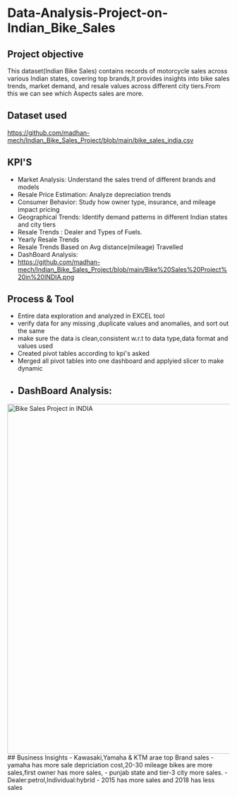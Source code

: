 # Data-Analysis-Project-on-Indian_Bike_Sales
## Project objective
This dataset(Indian Bike Sales) contains records of motorcycle sales across various Indian states, covering top brands,It provides insights into bike sales trends, market demand, and resale values across different city tiers.From this we can see which Aspects sales are more.
## Dataset used
https://github.com/madhan-mech/Indian_Bike_Sales_Project/blob/main/bike_sales_india.csv
## KPI'S
- Market Analysis: Understand the sales trend of different brands and models
- Resale Price Estimation: Analyze depreciation trends
- Consumer Behavior: Study how owner type, insurance, and mileage impact pricing
- Geographical Trends: Identify demand patterns in different Indian states and city tiers
- Resale Trends : Dealer and Types of Fuels.
- Yearly Resale Trends
- Resale Trends Based on Avg distance(mileage) Travelled
- DashBoard Analysis:
- https://github.com/madhan-mech/Indian_Bike_Sales_Project/blob/main/Bike%20Sales%20Project%20in%20INDIA.png
## Process & Tool 
- Entire data exploration and analyzed in EXCEL tool
- verify data for any missing ,duplicate values and anomalies, and sort out the same
- make sure the data is clean,consistent w.r.t to data type,data format and values used
- Created pivot tables according to kpi's asked
- Merged all pivot tables into one dashboard and applyied slicer to make dynamic
- ## DashBoard Analysis:
 <img width="1657" height="793" alt="Bike Sales Project in INDIA" src="https://github.com/user-attachments/assets/de634fde-f4ee-4a5f-8424-d15b0ca35a79" />
## Business Insights
- Kawasaki,Yamaha & KTM arae top Brand sales
- yamaha has more sale depriciation cost,20-30 mileage bikes are more sales,first owner has more sales,
- punjab state and tier-3 city more sales.
- Dealer:petrol,Individual:hybrid
- 2015 has more sales and 2018 has less sales
